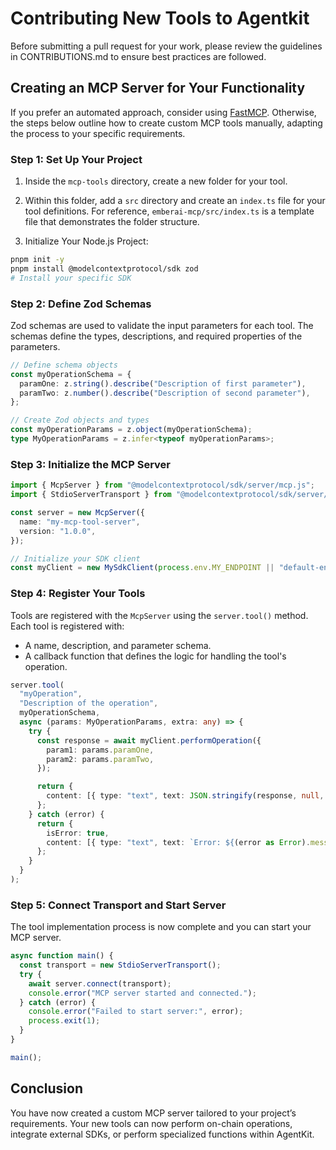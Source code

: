 # Contributing New Tools to Agentkit

Before submitting a pull request for your work, please review the guidelines in CONTRIBUTIONS.md to ensure best practices are followed.

## Creating an MCP Server for Your Functionality

If you prefer an automated approach, consider using [FastMCP](https://github.com/punkpeye/fastmcp/). Otherwise, the steps below outline how to create custom MCP tools manually, adapting the process to your specific requirements.

### Step 1: Set Up Your Project

1. Inside the `mcp-tools` directory, create a new folder for your tool.

2. Within this folder, add a `src` directory and create an `index.ts` file for your tool definitions. For reference, `emberai-mcp/src/index.ts` is a template file that demonstrates the folder structure.

3. Initialize Your Node.js Project:

```bash
pnpm init -y
pnpm install @modelcontextprotocol/sdk zod
# Install your specific SDK
```

### Step 2: Define Zod Schemas

Zod schemas are used to validate the input parameters for each tool. The schemas define the types, descriptions, and required properties of the parameters.

```typescript
// Define schema objects
const myOperationSchema = {
  paramOne: z.string().describe("Description of first parameter"),
  paramTwo: z.number().describe("Description of second parameter"),
};

// Create Zod objects and types
const myOperationParams = z.object(myOperationSchema);
type MyOperationParams = z.infer<typeof myOperationParams>;
```

### Step 3: Initialize the MCP Server

```typescript
import { McpServer } from "@modelcontextprotocol/sdk/server/mcp.js";
import { StdioServerTransport } from "@modelcontextprotocol/sdk/server/stdio.js";

const server = new McpServer({
  name: "my-mcp-tool-server",
  version: "1.0.0",
});

// Initialize your SDK client
const myClient = new MySdkClient(process.env.MY_ENDPOINT || "default-endpoint");
```

### Step 4: Register Your Tools

Tools are registered with the `McpServer` using the `server.tool()` method. Each tool is registered with:

- A name, description, and parameter schema.
- A callback function that defines the logic for handling the tool's operation.

```typescript
server.tool(
  "myOperation",
  "Description of the operation",
  myOperationSchema,
  async (params: MyOperationParams, extra: any) => {
    try {
      const response = await myClient.performOperation({
        param1: params.paramOne,
        param2: params.paramTwo,
      });

      return {
        content: [{ type: "text", text: JSON.stringify(response, null, 2) }],
      };
    } catch (error) {
      return {
        isError: true,
        content: [{ type: "text", text: `Error: ${(error as Error).message}` }],
      };
    }
  }
);
```

### Step 5: Connect Transport and Start Server

The tool implementation process is now complete and you can start your MCP server.

```typescript
async function main() {
  const transport = new StdioServerTransport();
  try {
    await server.connect(transport);
    console.error("MCP server started and connected.");
  } catch (error) {
    console.error("Failed to start server:", error);
    process.exit(1);
  }
}

main();
```

## Conclusion

You have now created a custom MCP server tailored to your project’s requirements. Your new tools can now perform on-chain operations, integrate external SDKs, or perform specialized functions within AgentKit.

